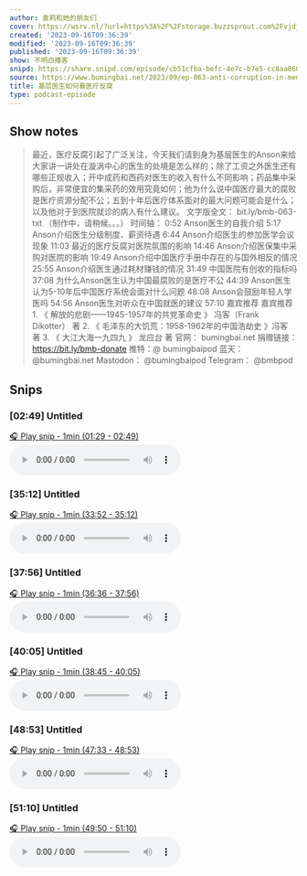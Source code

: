 ```yaml
---
author: 袁莉和她的朋友们
cover: https://wsrv.nl/?url=https%3A%2F%2Fstorage.buzzsprout.com%2Fvjdjwv6ksgb3vyo6dvabtlftmjhq%3F.jpg&w=200&h=200
created: '2023-09-16T09:36:39'
modified: '2023-09-16T09:36:39'
published: '2023-09-16T09:36:39'
show: 不明白播客
snipd: https://share.snipd.com/episode/cb51cfba-befc-4e7c-b7e5-cc8aa8607942
source: https://www.bumingbai.net/2023/09/ep-063-anti-corruption-in-medical-sector/
title: 基层医生如何看医疗反腐
type: podcast-episode
---
```



## Show notes
> 最近，医疗反腐引起了广泛关注，今天我们请到身为基层医生的Anson来给大家讲一讲处在漩涡中心的医生的处境是怎么样的；除了工资之外医生还有哪些正规收入；开中成药和西药对医生的收入有什么不同影响；药品集中采购后，非常便宜的集采药的效用究竟如何；他为什么说中国医疗最大的腐败是医疗资源分配不公；五到十年后医疗体系面对的最大问题可能会是什么；以及他对于到医院就诊的病人有什么建议。  文字版全文： bit.ly/bmb-063-txt  （制作中，请稍候。。。）  时间轴： 0:52 Anson医生的自我介绍 5:17 Anson介绍医生分级制度、薪资待遇 6:44 Anson介绍医生的参加医学会议现象 11:03 最近的医疗反腐对医院氛围的影响 14:46 Anson介绍医保集中采购对医院的影响 19:49 Anson介绍中国医疗手册中存在的与国外相反的情况 25:55 Anson介绍医生通过耗材赚钱的情况 31:49 中国医院有创收的指标吗 37:08 为什么Anson医生认为中国最腐败的是医疗不公 44:39 Anson医生认为5-10年后中国医疗系统会面对什么问题 48:08 Anson会鼓励年轻人学医吗 54:56 Anson医生对听众在中国就医的建议 57:10 嘉宾推荐  嘉宾推荐 1. 《 解放的悲剧——1945-1957年的共党革命史 》 冯客（Frank Dikotter） 著 2. 《 毛泽东的大饥荒：1958-1962年的中国浩劫史 》冯客 著 3. 《 大江大海一九四九 》 龙应台 著
> 官网： bumingbai.net  捐赠链接： https://bit.ly/bmb-donate  推特：@ bumingbaipod  蓝天： @bumingbai.net  Mastodon： @bumingbaipod  Telegram： @bmbpod

## Snips
### [02:49] Untitled
[🎧 Play snip - 1min️ (01:29 - 02:49)](https://share.snipd.com/snip/58832748-9b3c-4f2c-b511-40ecf6a0af62)
<audio controls> <source src="https://www.buzzsprout.com/1982525/episodes/13599080-.mp3#t=01:29,02:49"> </audio>
### [35:12] Untitled
[🎧 Play snip - 1min️ (33:52 - 35:12)](https://share.snipd.com/snip/9314463a-b793-4e72-8950-e867f475c7a9)
<audio controls> <source src="https://www.buzzsprout.com/1982525/episodes/13599080-.mp3#t=33:52,35:12"> </audio>
### [37:56] Untitled
[🎧 Play snip - 1min️ (36:36 - 37:56)](https://share.snipd.com/snip/f732fab1-1a19-472d-97c0-f7c87f5ce2cd)
<audio controls> <source src="https://www.buzzsprout.com/1982525/episodes/13599080-.mp3#t=36:36,37:56"> </audio>
### [40:05] Untitled
[🎧 Play snip - 1min️ (38:45 - 40:05)](https://share.snipd.com/snip/46d91d6f-b05f-4b98-92ba-f2d0fa7c9efe)
<audio controls> <source src="https://www.buzzsprout.com/1982525/episodes/13599080-.mp3#t=38:45,40:05"> </audio>
### [48:53] Untitled
[🎧 Play snip - 1min️ (47:33 - 48:53)](https://share.snipd.com/snip/a1a0ed3f-27dd-4a1f-97cb-be3f24ab31fc)
<audio controls> <source src="https://www.buzzsprout.com/1982525/episodes/13599080-.mp3#t=47:33,48:53"> </audio>
### [51:10] Untitled
[🎧 Play snip - 1min️ (49:50 - 51:10)](https://share.snipd.com/snip/f94880a5-6736-462a-8f26-5ab055d166ad)
<audio controls> <source src="https://www.buzzsprout.com/1982525/episodes/13599080-.mp3#t=49:50,51:10"> </audio>
